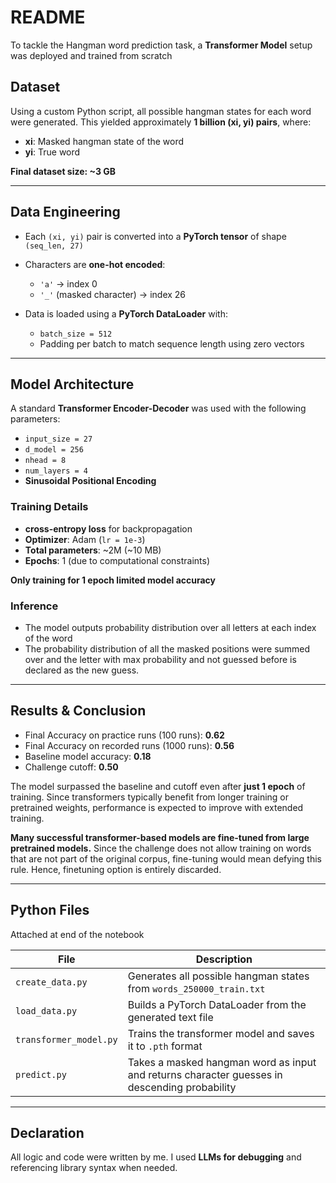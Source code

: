 # README

To tackle the Hangman word prediction task, a **Transformer Model** setup was deployed and trained from scratch


##  Dataset

Using a custom Python script, all possible hangman states for each word were generated. This yielded approximately **1 billion (xi, yi) pairs**, where:

* **xi**: Masked hangman state of the word
* **yi**: True word

**Final dataset size: \~3 GB**

---

##  Data Engineering

* Each `(xi, yi)` pair is converted into a **PyTorch tensor** of shape `(seq_len, 27)`
* Characters are **one-hot encoded**:

  * `'a'` → index 0
  * `'_'` (masked character) → index 26
* Data is loaded using a **PyTorch DataLoader** with:

  * `batch_size = 512`
  * Padding per batch to match sequence length using zero vectors

---

##  Model Architecture

A standard **Transformer Encoder-Decoder** was used with the following parameters:

* `input_size = 27`
* `d_model = 256`
* `nhead = 8`
* `num_layers = 4`
* **Sinusoidal Positional Encoding**

###  Training Details

* **cross-entropy loss** for backpropagation
* **Optimizer**: Adam (`lr = 1e-3`)
* **Total parameters**: \~2M (\~10 MB)
* **Epochs**: 1 (due to computational constraints)

**Only training for 1 epoch limited model accuracy**


###  Inference

* The model outputs probability distribution over all letters at each index of the word
* The probability distribution of all the masked positions were summed over and the letter 
with max probability and not guessed before is declared as the new guess.


---

##  Results & Conclusion

* Final Accuracy on practice runs (100 runs): **0.62**
* Final Accuracy on recorded runs (1000 runs): **0.56** 
* Baseline model accuracy: **0.18**
* Challenge cutoff: **0.50** 

The model surpassed the baseline and cutoff even after **just 1 epoch** of training. Since transformers typically benefit from longer training or pretrained weights, performance is expected to improve with extended training.

**Many successful transformer-based models are fine-tuned from large pretrained models.** Since the challenge does not allow training on words that are not part of the original corpus, fine-tuning would mean defying this rule. Hence, finetuning option is entirely discarded.

---

##  Python Files

Attached at end of the notebook

| File                   | Description                                                                                  |
| ---------------------- | -------------------------------------------------------------------------------------------- |
| `create_data.py`       | Generates all possible hangman states from `words_250000_train.txt`                          |
| `load_data.py`         | Builds a PyTorch DataLoader from the generated text file                                     |
| `transformer_model.py` | Trains the transformer model and saves it to `.pth` format                                   |
| `predict.py`           | Takes a masked hangman word as input and returns character guesses in descending probability |

---

##  Declaration

All logic and code were written by me. I used **LLMs for debugging** and referencing library syntax when needed.





